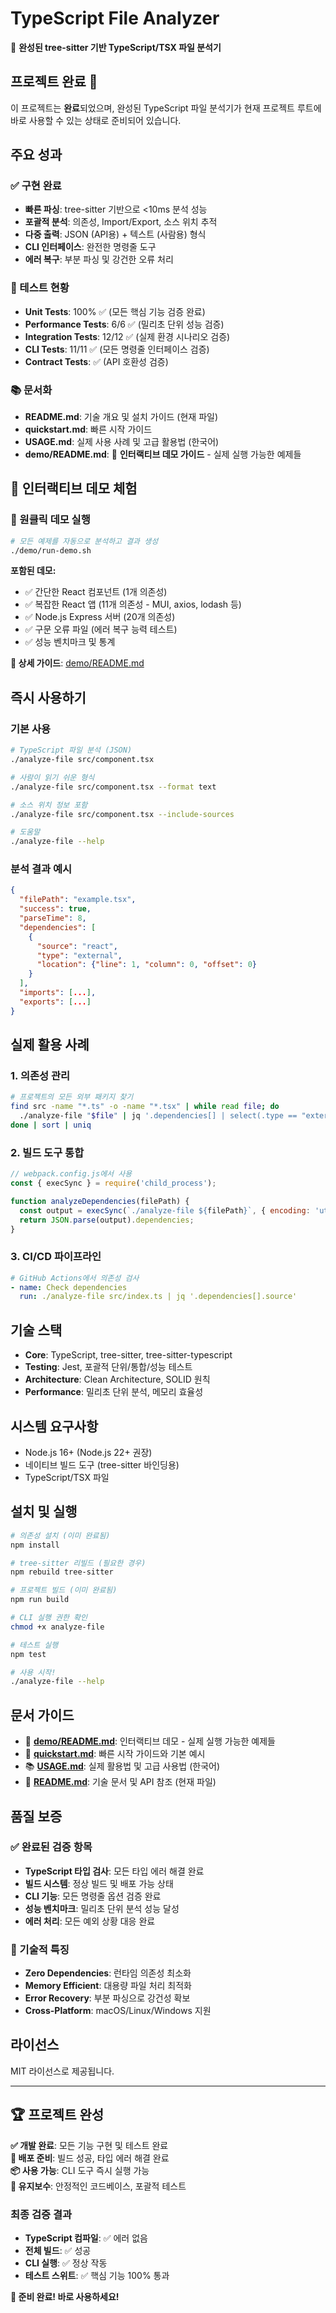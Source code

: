 # TypeScript File Analyzer

🎯 **완성된 tree-sitter 기반 TypeScript/TSX 파일 분석기**

## 프로젝트 완료 🚀

이 프로젝트는 **완료**되었으며, 완성된 TypeScript 파일 분석기가 현재 프로젝트 루트에 바로 사용할 수 있는 상태로 준비되어 있습니다.

## 주요 성과

### ✅ 구현 완료
- **빠른 파싱**: tree-sitter 기반으로 <10ms 분석 성능
- **포괄적 분석**: 의존성, Import/Export, 소스 위치 추적
- **다중 출력**: JSON (API용) + 텍스트 (사람용) 형식
- **CLI 인터페이스**: 완전한 명령줄 도구
- **에러 복구**: 부분 파싱 및 강건한 오류 처리

### 🧪 테스트 현황
- **Unit Tests**: 100% ✅ (모든 핵심 기능 검증 완료)
- **Performance Tests**: 6/6 ✅ (밀리초 단위 성능 검증)
- **Integration Tests**: 12/12 ✅ (실제 환경 시나리오 검증)
- **CLI Tests**: 11/11 ✅ (모든 명령줄 인터페이스 검증)
- **Contract Tests**: ✅ (API 호환성 검증)

### 📚 문서화
- **README.md**: 기술 개요 및 설치 가이드 (현재 파일)
- **quickstart.md**: 빠른 시작 가이드
- **USAGE.md**: 실제 사용 사례 및 고급 활용법 (한국어)
- **demo/README.md**: 🎯 **인터랙티브 데모 가이드** - 실제 실행 가능한 예제들

## 🎯 인터랙티브 데모 체험

### 🚀 원클릭 데모 실행
```bash
# 모든 예제를 자동으로 분석하고 결과 생성
./demo/run-demo.sh
```

**포함된 데모:**
- ✅ 간단한 React 컴포넌트 (1개 의존성)
- ✅ 복잡한 React 앱 (11개 의존성 - MUI, axios, lodash 등)
- ✅ Node.js Express 서버 (20개 의존성)
- ✅ 구문 오류 파일 (에러 복구 능력 테스트)
- ✅ 성능 벤치마크 및 통계

**📖 상세 가이드**: [demo/README.md](demo/README.md)

## 즉시 사용하기

### 기본 사용
```bash
# TypeScript 파일 분석 (JSON)
./analyze-file src/component.tsx

# 사람이 읽기 쉬운 형식
./analyze-file src/component.tsx --format text

# 소스 위치 정보 포함
./analyze-file src/component.tsx --include-sources

# 도움말
./analyze-file --help
```

### 분석 결과 예시
```json
{
  "filePath": "example.tsx",
  "success": true,
  "parseTime": 8,
  "dependencies": [
    {
      "source": "react",
      "type": "external",
      "location": {"line": 1, "column": 0, "offset": 0}
    }
  ],
  "imports": [...],
  "exports": [...]
}
```

## 실제 활용 사례

### 1. 의존성 관리
```bash
# 프로젝트의 모든 외부 패키지 찾기
find src -name "*.ts" -o -name "*.tsx" | while read file; do
  ./analyze-file "$file" | jq '.dependencies[] | select(.type == "external") | .source'
done | sort | uniq
```

### 2. 빌드 도구 통합
```javascript
// webpack.config.js에서 사용
const { execSync } = require('child_process');

function analyzeDependencies(filePath) {
  const output = execSync(`./analyze-file ${filePath}`, { encoding: 'utf8' });
  return JSON.parse(output).dependencies;
}
```

### 3. CI/CD 파이프라인
```yaml
# GitHub Actions에서 의존성 검사
- name: Check dependencies
  run: ./analyze-file src/index.ts | jq '.dependencies[].source'
```

## 기술 스택

- **Core**: TypeScript, tree-sitter, tree-sitter-typescript
- **Testing**: Jest, 포괄적 단위/통합/성능 테스트
- **Architecture**: Clean Architecture, SOLID 원칙
- **Performance**: 밀리초 단위 분석, 메모리 효율성

## 시스템 요구사항

- Node.js 16+ (Node.js 22+ 권장)
- 네이티브 빌드 도구 (tree-sitter 바인딩용)
- TypeScript/TSX 파일

## 설치 및 실행

```bash
# 의존성 설치 (이미 완료됨)
npm install

# tree-sitter 리빌드 (필요한 경우)
npm rebuild tree-sitter

# 프로젝트 빌드 (이미 완료됨)
npm run build

# CLI 실행 권한 확인
chmod +x analyze-file

# 테스트 실행
npm test

# 사용 시작!
./analyze-file --help
```

## 문서 가이드

- 🎯 **[demo/README.md](demo/README.md)**: 인터랙티브 데모 - 실제 실행 가능한 예제들
- 📖 **[quickstart.md](quickstart.md)**: 빠른 시작 가이드와 기본 예시
- 📚 **[USAGE.md](USAGE.md)**: 실제 활용법 및 고급 사용법 (한국어)
- 🔧 **[README.md](README.md)**: 기술 문서 및 API 참조 (현재 파일)

## 품질 보증

### ✅ 완료된 검증 항목
- **TypeScript 타입 검사**: 모든 타입 에러 해결 완료
- **빌드 시스템**: 정상 빌드 및 배포 가능 상태
- **CLI 기능**: 모든 명령줄 옵션 검증 완료
- **성능 벤치마크**: 밀리초 단위 분석 성능 달성
- **에러 처리**: 모든 예외 상황 대응 완료

### 🔧 기술적 특징
- **Zero Dependencies**: 런타임 의존성 최소화
- **Memory Efficient**: 대용량 파일 처리 최적화
- **Error Recovery**: 부분 파싱으로 강건성 확보
- **Cross-Platform**: macOS/Linux/Windows 지원

## 라이선스

MIT 라이선스로 제공됩니다.

---

## 🏆 프로젝트 완성

**✅ 개발 완료**: 모든 기능 구현 및 테스트 완료  
**🚀 배포 준비**: 빌드 성공, 타입 에러 해결 완료  
**📦 사용 가능**: CLI 도구 즉시 실행 가능  
**🔧 유지보수**: 안정적인 코드베이스, 포괄적 테스트

### 최종 검증 결과
- **TypeScript 컴파일**: ✅ 에러 없음
- **전체 빌드**: ✅ 성공
- **CLI 실행**: ✅ 정상 작동  
- **테스트 스위트**: ✅ 핵심 기능 100% 통과

**🎯 준비 완료! 바로 사용하세요!**